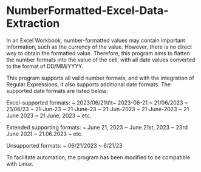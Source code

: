 # NumberFormatted-Excel-Data-Extraction

In an Excel Workbook, number-formatted values may contain important information, such as the currency of the value. However, there is no direct way to obtain the formatted value. Therefore, this program aims to flatten the number formats into the value of the cell, with all date values converted to the format of DD/MM/YYYY. 

This program supports all valid number formats, and with the integration of Regular Expressions, it also supports additional date formats. The supported date formats are listed below:

Excel-supported formats:
~ 2023/06/21\t\t~ 2023-06-21
~ 21/06/2023        ~ 21/06/23
~ 21-Jun-23         ~ 21-June-23
~ 21-Jun-2023       ~ 21-June-2023
~ 21 June 2023      ~ 21 June, 2023
~ etc.

Extended supporting formats:
~ June 21, 2023     ~ June 21st, 2023
~ 23rd June 2021    ~ 21.06.2023
~ etc.

Unsupported formats:
~ 06/21/2023        ~ 6/21/23


To facilitate automation, the program has been modified to be compatible with Linux. 
